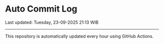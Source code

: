 # Auto Commit Log

Last updated: Tuesday, 23-09-2025 21:13 WIB

---

This repository is automatically updated every hour using GitHub Actions.
